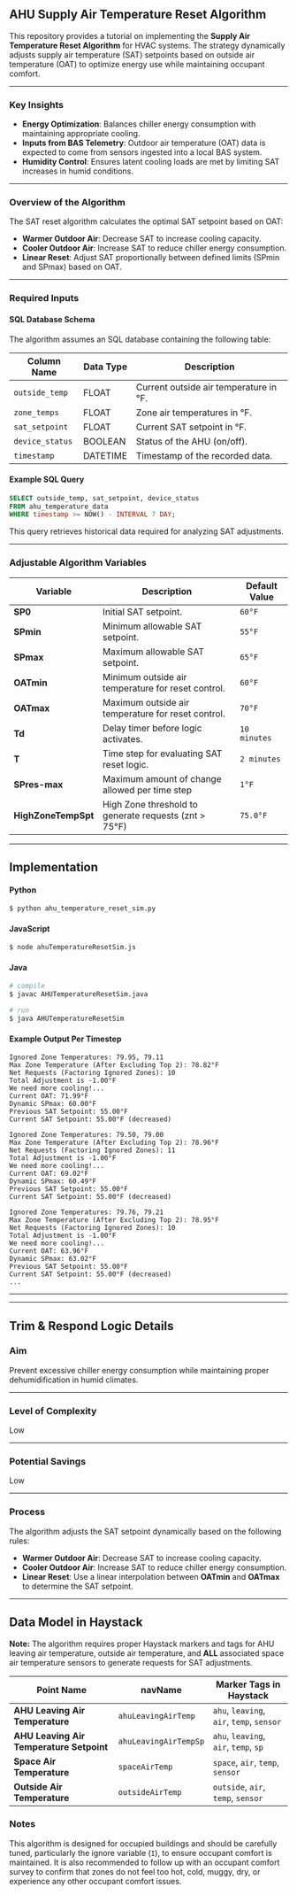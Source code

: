 ## AHU Supply Air Temperature Reset Algorithm

This repository provides a tutorial on implementing the **Supply Air Temperature Reset Algorithm** for HVAC systems. The strategy dynamically adjusts supply air temperature (SAT) setpoints based on outside air temperature (OAT) to optimize energy use while maintaining occupant comfort.

---

### Key Insights
- **Energy Optimization**: Balances chiller energy consumption with maintaining appropriate cooling.
- **Inputs from BAS Telemetry**: Outdoor air temperature (OAT) data is expected to come from sensors ingested into a local BAS system.
- **Humidity Control**: Ensures latent cooling loads are met by limiting SAT increases in humid conditions.

---

### Overview of the Algorithm
The SAT reset algorithm calculates the optimal SAT setpoint based on OAT:
- **Warmer Outdoor Air**: Decrease SAT to increase cooling capacity.
- **Cooler Outdoor Air**: Increase SAT to reduce chiller energy consumption.
- **Linear Reset**: Adjust SAT proportionally between defined limits (SPmin and SPmax) based on OAT.

---

### Required Inputs
#### SQL Database Schema
The algorithm assumes an SQL database containing the following table:

| Column Name     | Data Type | Description                                      |
|-----------------|-----------|--------------------------------------------------|
| `outside_temp`  | FLOAT     | Current outside air temperature in °F.           |
| `zone_temps`    | FLOAT     | Zone air temperatures in °F.                     |
| `sat_setpoint`  | FLOAT     | Current SAT setpoint in °F.                      |
| `device_status` | BOOLEAN   | Status of the AHU (on/off).                      |
| `timestamp`     | DATETIME  | Timestamp of the recorded data.                  |

#### Example SQL Query
```sql
SELECT outside_temp, sat_setpoint, device_status
FROM ahu_temperature_data
WHERE timestamp >= NOW() - INTERVAL 7 DAY;
```
This query retrieves historical data required for analyzing SAT adjustments.

---

### Adjustable Algorithm Variables

| Variable             | Description                                                    | Default Value         |
|-----------------------|----------------------------------------------------------------|-----------------------|
| **SP0**              | Initial SAT setpoint.                                          | `60°F`               |
| **SPmin**            | Minimum allowable SAT setpoint.                                | `55°F`               |
| **SPmax**            | Maximum allowable SAT setpoint.                                | `65°F`               |
| **OATmin**           | Minimum outside air temperature for reset control.             | `60°F`               |
| **OATmax**           | Maximum outside air temperature for reset control.             | `70°F`               |
| **Td**               | Delay timer before logic activates.                            | `10 minutes`         |
| **T**                | Time step for evaluating SAT reset logic.                      | `2 minutes`          |
| **SPres-max**            | Maximum amount of change allowed per time step  | `1°F`           |
| **HighZoneTempSpt**  | High Zone threshold to generate requests (znt > 75°F)          | `75.0°F`              |

---

## Implementation

#### Python
```bash
$ python ahu_temperature_reset_sim.py
```

#### JavaScript
```bash
$ node ahuTemperatureResetSim.js
```

#### Java
```bash
# compile
$ javac AHUTemperatureResetSim.java

# run
$ java AHUTemperatureResetSim
```

#### Example Output Per Timestep
```
Ignored Zone Temperatures: 79.95, 79.11
Max Zone Temperature (After Excluding Top 2): 78.82°F
Net Requests (Factoring Ignored Zones): 10
Total Adjustment is -1.00°F
We need more cooling!...
Current OAT: 71.99°F
Dynamic SPmax: 60.00°F
Previous SAT Setpoint: 55.00°F
Current SAT Setpoint: 55.00°F (decreased)

Ignored Zone Temperatures: 79.50, 79.00
Max Zone Temperature (After Excluding Top 2): 78.96°F
Net Requests (Factoring Ignored Zones): 11
Total Adjustment is -1.00°F
We need more cooling!...
Current OAT: 69.02°F
Dynamic SPmax: 60.49°F
Previous SAT Setpoint: 55.00°F
Current SAT Setpoint: 55.00°F (decreased)

Ignored Zone Temperatures: 79.76, 79.21
Max Zone Temperature (After Excluding Top 2): 78.95°F
Net Requests (Factoring Ignored Zones): 10
Total Adjustment is -1.00°F
We need more cooling!...
Current OAT: 63.96°F
Dynamic SPmax: 63.02°F
Previous SAT Setpoint: 55.00°F
Current SAT Setpoint: 55.00°F (decreased)
...
```

---


---

## Trim & Respond Logic Details


### Aim
Prevent excessive chiller energy consumption while maintaining proper dehumidification in humid climates.

---

### Level of Complexity
Low

---

### Potential Savings
Low

---

### Process
The algorithm adjusts the SAT setpoint dynamically based on the following rules:
- **Warmer Outdoor Air**: Decrease SAT to increase cooling capacity.
- **Cooler Outdoor Air**: Increase SAT to reduce chiller energy consumption.
- **Linear Reset**: Use a linear interpolation between **OATmin** and **OATmax** to determine the SAT setpoint.

---

## Data Model in Haystack

**Note:** The algorithm requires proper Haystack markers and tags for AHU leaving air temperature, outside air temperature, and **ALL** associated space air temperature sensors to generate requests for SAT adjustments.

| **Point Name**                           | **navName**             | **Marker Tags in Haystack**                     |
|------------------------------------------|-------------------------|------------------------------------------------|
| **AHU Leaving Air Temperature**          | `ahuLeavingAirTemp`     | `ahu`, `leaving`, `air`, `temp`, `sensor`      |
| **AHU Leaving Air Temperature Setpoint** | `ahuLeavingAirTempSp`   | `ahu`, `leaving`, `air`, `temp`, `sp`          |
| **Space Air Temperature**                | `spaceAirTemp`          | `space`, `air`, `temp`, `sensor`               |
| **Outside Air Temperature**              | `outsideAirTemp`        | `outside`, `air`, `temp`, `sensor`             |


### Notes

This algorithm is designed for occupied buildings and should be carefully tuned, particularly the ignore variable (`I`), to ensure occupant comfort is maintained. It is also recommended to follow up with an occupant comfort survey to confirm that zones do not feel too hot, cold, muggy, dry, or experience any other occupant comfort issues.